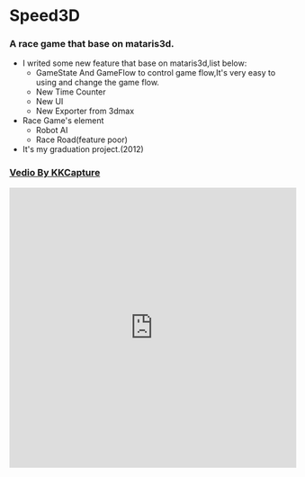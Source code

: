 Speed3D
=======

### A race game that base on mataris3d. 

* I writed some new feature that base on mataris3d,list below:
	* GameState And GameFlow to control game flow,It's very easy to using and change the game flow.
	* New Time Counter
	* New UI
	* New Exporter from 3dmax	
* Race Game's element
	* Robot AI
	* Race Road(feature poor)	
* It's my graduation project.(2012)

### [Vedio By KKCapture](http://player.youku.com/embed/XMzkyMTAyOTcy)
<iframe height=498 width=510 src="http://player.youku.com/embed/XMzkyMTAyOTcy" frameborder=0 allowfullscreen></iframe>